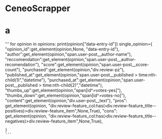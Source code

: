 # CeneoScrapper

# a
'''
for opinion in opinions:
    print(opinion["data-entry-id"])
    single_opinion={
        "opinion_id":get_element(opinion,None, "data-entry-id"),
        "author":get_element(opinion,"span.user-post__author-name"),
        "reccomendation":get_element(opinion,"span.user-post__author-recomendation"),
        "score":get_element(opinion,"span.user-post__score-count"),
        "purchased":get_element(opinion,"div.review-pz"),
        "published_at":get_element(opinion,"span.user-post__published > time:nth-child(1)","datetime"),
        "purchased_at":get_element(opinion,"span.user-post__published > time:nth-child(2)","datetime"),
        "thumbs_up":get_element(opinion,"span[id^=votes-yes]"),
        "thumbs_down":get_element(opinion,"span[id^=votes-no]"),
        "content":get_element(opinion,"div.user-post__text"),
        "pros": get_element(opinion, "div.review-feature_col:has(›div.review-feature_title--positives)>div.review-feature_item",None,True),
        "cons": get_element(opinion, "div.review-feature_col:has(›div.review-feature_title--negatives)>div.review-feature_item",None,True),
        
    }
    '''